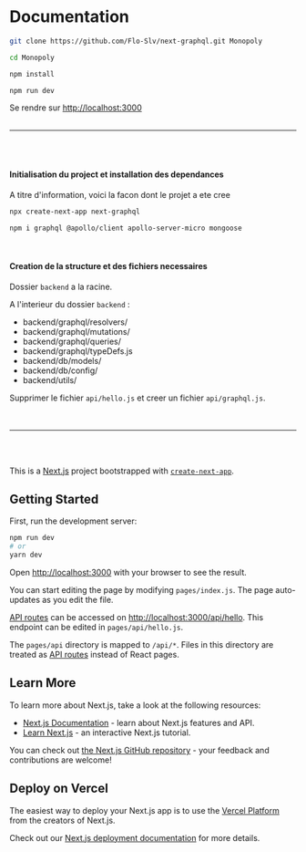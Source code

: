 # Documentation
```sh
git clone https://github.com/Flo-Slv/next-graphql.git Monopoly
```
```sh
cd Monopoly
```
```sh
npm install
```
```sh
npm run dev
```
Se rendre sur <a href='http://localhost:3000'>http://localhost:3000</a>
<br /><br />

---

<br /><br />

#### Initialisation du project et installation des dependances
A titre d'information, voici la facon dont le projet a ete cree
```sh
npx create-next-app next-graphql
```
```sh
npm i graphql @apollo/client apollo-server-micro mongoose
```
<br />

#### Creation de la structure et des fichiers necessaires
Dossier `backend` a la racine.

A l'interieur du dossier `backend` :
- backend/graphql/resolvers/
- backend/graphql/mutations/
- backend/graphql/queries/
- backend/graphql/typeDefs.js
- backend/db/models/
- backend/db/config/
- backend/utils/

Supprimer le fichier `api/hello.js` et creer un fichier `api/graphql.js`.
<br /><br /><br />

---
<br /><br />

This is a [Next.js](https://nextjs.org/) project bootstrapped with [`create-next-app`](https://github.com/vercel/next.js/tree/canary/packages/create-next-app).

## Getting Started

First, run the development server:

```bash
npm run dev
# or
yarn dev
```

Open [http://localhost:3000](http://localhost:3000) with your browser to see the result.

You can start editing the page by modifying `pages/index.js`. The page auto-updates as you edit the file.

[API routes](https://nextjs.org/docs/api-routes/introduction) can be accessed on [http://localhost:3000/api/hello](http://localhost:3000/api/hello). This endpoint can be edited in `pages/api/hello.js`.

The `pages/api` directory is mapped to `/api/*`. Files in this directory are treated as [API routes](https://nextjs.org/docs/api-routes/introduction) instead of React pages.

## Learn More

To learn more about Next.js, take a look at the following resources:

- [Next.js Documentation](https://nextjs.org/docs) - learn about Next.js features and API.
- [Learn Next.js](https://nextjs.org/learn) - an interactive Next.js tutorial.

You can check out [the Next.js GitHub repository](https://github.com/vercel/next.js/) - your feedback and contributions are welcome!

## Deploy on Vercel

The easiest way to deploy your Next.js app is to use the [Vercel Platform](https://vercel.com/new?utm_medium=default-template&filter=next.js&utm_source=create-next-app&utm_campaign=create-next-app-readme) from the creators of Next.js.

Check out our [Next.js deployment documentation](https://nextjs.org/docs/deployment) for more details.
